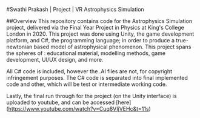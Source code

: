 #Swathi Prakash | Project | VR Astrophysics Simulation


##Overview
This repository contains code for the Astrophysics Simulation project, delivered via the Final Year Project in Physics at King's College London in 2020. This project was done using Unity, the game development platform, and C#, the programming language; in order to produce a true-newtonian based model of astrophysical phenomenon. This project spans the spheres of : educational material, modelling methods, game development, UI/UX design, and more. 

All C# code is included, however the .AI files are not, for copyright infringement purposes. The C# code is separated into final implemented code and other, which will be test or intermediate working code.

Lastly, the final run through for the project (on the Unity interface) is uploaded to youtube, and can be accessed [here] (https://www.youtube.com/watch?v=Cuq8VIjVEHc&t=11s)
